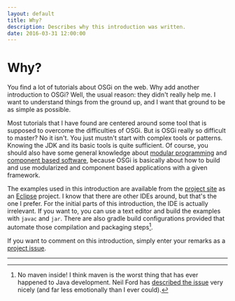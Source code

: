 ```yaml
---
layout: default
title: Why?
description: Describes why this introduction was written.
date: 2016-03-31 12:00:00
---
```


# Why?

You find a lot of tutorials about OSGi on the web. Why add another introduction to OSGi? Well, the usual reason: they didn't really help me. I want to understand things from the ground up, and I want that ground to be as simple as possible.

Most tutorials that I have found are centered around some tool that is supposed to overcome the difficulties of OSGi. But is OSGi really so difficult to master? No it isn't. You just mustn't start with complex tools or patterns. Knowing the JDK and its basic tools is quite sufficient. Of course, you should also have some general knowledge about [modular programming](https://en.wikipedia.org/wiki/Modular_programming) and [component based software](https://en.wikipedia.org/wiki/Component-based_software_engineering), because OSGi is basically about how to build and use modularized and component based applications with a given framework.

The examples used in this introduction are available from the [project site](https://github.com/mnlipp/osgi-getting-started) as an [Eclipse](http://www.eclipse.org/) project. I know that there are other IDEs around, but that's the one I prefer. For the initial parts of this introduction, the IDE is actually irrelevant. If you want to, you can use a text editor and build the examples with `javac` and `jar`. There are also gradle build configurations provided that automate those compilation and packaging steps[^nm].

If you want to comment on this introduction, simply enter your remarks as a [project issue](https://github.com/mnlipp/osgi-getting-started/issues).

---

[^nm]: No maven inside! I think maven is the worst thing that has ever happened to Java development. Neil Ford has [described the issue](http://nealford.com/memeagora/2013/01/22/why_everyone_eventually_hates_maven.html) very nicely (and far less emotionally than I ever could).